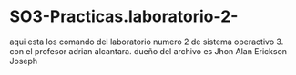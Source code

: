 # SO3-Practicas.laboratorio-2-
aqui esta los comando del laboratorio numero 2 de sistema operactivo 3. con el profesor adrian alcantara. dueño del archivo es Jhon Alan Erickson Joseph
